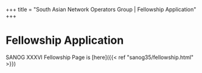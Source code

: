 +++
title = "South Asian Network Operators Group | Fellowship Application"
+++

# Fellowship Application
SANOG XXXVI Fellowship Page is [here]({{< ref "sanog35/fellowship.html" >}})
